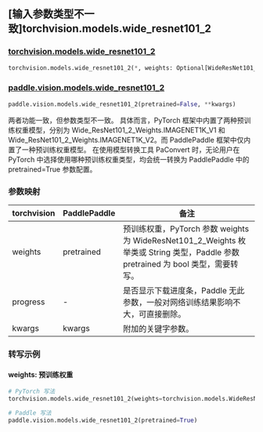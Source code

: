 ## [输入参数类型不一致]torchvision.models.wide_resnet101_2

### [torchvision.models.wide_resnet101_2](https://pytorch.org/vision/stable/models/generated/torchvision.models.wide_resnet101_2.html)

```python
torchvision.models.wide_resnet101_2(*, weights: Optional[WideResNet101_2_Weights] = None, progress: bool = True, **kwargs: Any)
```

### [paddle.vision.models.wide_resnet101_2](https://www.paddlepaddle.org.cn/documentation/docs/zh/api/paddle/vision/models/wide_resnet101_2_cn.html)

```python
paddle.vision.models.wide_resnet101_2(pretrained=False, **kwargs)
```

两者功能一致，但参数类型不一致。 具体而言，PyTorch 框架中内置了两种预训练权重模型，分别为 Wide_ResNet101_2_Weights.IMAGENET1K_V1 和 Wide_ResNet101_2_Weights.IMAGENET1K_V2。而 PaddlePaddle 框架中仅内置了一种预训练权重模型。
在使用模型转换工具 PaConvert 时，无论用户在 PyTorch 中选择使用哪种预训练权重类型，均会统一转换为 PaddlePaddle 中的 pretrained=True 参数配置。

### 参数映射

| torchvision | PaddlePaddle | 备注 |
| ----------- | ------------ | ---- |
| weights     | pretrained   | 预训练权重，PyTorch 参数 weights 为 WideResNet101_2_Weights 枚举类或 String 类型，Paddle 参数 pretrained 为 bool 类型，需要转写。|
| progress    | -            | 是否显示下载进度条，Paddle 无此参数，一般对网络训练结果影响不大，可直接删除。|
| kwargs      | kwargs       | 附加的关键字参数。|

### 转写示例
#### weights: 预训练权重
```python
# PyTorch 写法
torchvision.models.wide_resnet101_2(weights=torchvision.models.WideResNet101_2_Weights.DEFAULT)

# Paddle 写法
paddle.vision.models.wide_resnet101_2(pretrained=True)
```

